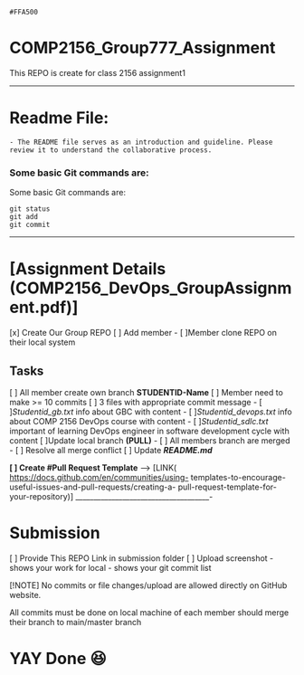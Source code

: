 `#FFA500`
# COMP2156_Group777_Assignment
This REPO is create for class 2156 assignment1
________________________________________________
# Readme File:
    - The README file serves as an introduction and guideline. Please review it to understand the collaborative process.

### Some basic Git commands are:

Some basic Git commands are:
```
git status
git add
git commit
```
_______________________________________________
# [Assignment Details (COMP2156_DevOps_GroupAssignment.pdf)]

[x] Create Our Group REPO
[ ] Add member
    - [ ]Member clone REPO on their local system

## Tasks
[ ] All member create own branch **STUDENTID-Name**
[ ] Member need to make >= 10 commits
[ ] 3 files with appropriate commit message
    - [ ]*Studentid_gb.txt* info about GBC with content
    - [ ]*Studentid_devops.txt* info about COMP 2156 DevOps course with content
    - [ ]*Studentid_sdlc.txt* important of learning
DevOps engineer in software development cycle with content
[ ]Update local branch **(PULL)** 
    - [ ] All members branch are merged
    - [ ] Resolve all merge conflict
[ ] Update **_README.md_**

**[ ] Create #Pull Request Template** --> [LINK( https://docs.github.com/en/communities/using-
templates-to-encourage-useful-issues-and-pull-requests/creating-a-
pull-request-template-for-your-repository)]
_____________________________________-
# Submission
[ ] Provide This REPO Link in submission folder
[ ] Upload screenshot 
    - shows your work for local
    - shows your git commit list

[!NOTE]
No commits or file changes/upload are allowed directly on GitHub website. 

All commits must be done on local machine of each member should merge their branch to main/master branch


# YAY Done :satisfied:
